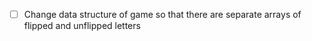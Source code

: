 - [ ] Change data structure of game so that there are separate arrays of flipped and unflipped letters